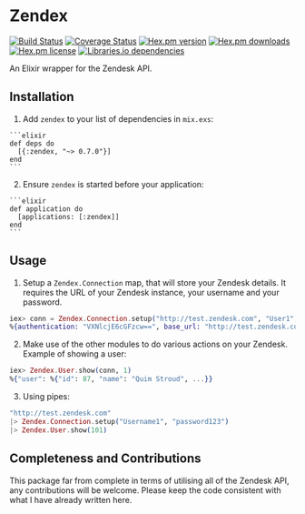 # Zendex
[![Build Status](https://travis-ci.org/shdblowers/zendex.svg?branch=master)](https://travis-ci.org/shdblowers/zendex)
[![Coverage Status](https://coveralls.io/repos/github/shdblowers/zendex/badge.svg?branch=master)](https://coveralls.io/github/shdblowers/zendex?branch=master)
[![Hex.pm version](http://img.shields.io/hexpm/v/zendex.svg?style=flat)](https://hex.pm/packages/zendex)
[![Hex.pm downloads](https://img.shields.io/hexpm/dt/zendex.svg?style=flat)](https://hex.pm/packages/zendex)
[![Hex.pm license](https://img.shields.io/hexpm/l/zendex.svg?style=flat)](https://github.com/shdblowers/zendex/blob/master/LICENSE)
[![Libraries.io dependencies](https://img.shields.io/librariesio/release/hex/zendex.svg?style=flat)](https://libraries.io/hex/zendex)

An Elixir wrapper for the Zendesk API.

## Installation

  1. Add `zendex` to your list of dependencies in `mix.exs`:

    ```elixir
    def deps do
      [{:zendex, "~> 0.7.0"}]
    end
    ```

  2. Ensure `zendex` is started before your application:

    ```elixir
    def application do
      [applications: [:zendex]]
    end
    ```

## Usage

  1. Setup a `Zendex.Connection` map, that will store your Zendesk details. It requires the URL of your Zendesk instance, your username and your password.

  ```elixir
  iex> conn = Zendex.Connection.setup("http://test.zendesk.com", "User1", "pass")
  %{authentication: "VXNlcjE6cGFzcw==", base_url: "http://test.zendesk.com"}
  ```

  2. Make use of the other modules to do various actions on your Zendesk. Example of showing a user:

  ```elixir
  iex> Zendex.User.show(conn, 1)
  %{"user": %{"id": 87, "name": "Quim Stroud", ...}}
  ```

  3. Using pipes:

  ```elixir
  "http://test.zendesk.com"
  |> Zendex.Connection.setup("Username1", "password123")
  |> Zendex.User.show(101)
  ```

## Completeness and Contributions

This package far from complete in terms of utilising all of the Zendesk API, any contributions will be welcome. Please keep the code consistent with what I have already written here.
